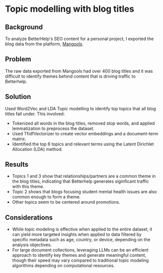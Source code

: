 # Topic modelling with blog titles

## Background
To analyze BetterHelp's SEO content for a personal project, I exported the blog data from the platform, <a href="https://mangools.com/">Mangools</a>.

## Problem
The raw data exported from Mangools had over 400 blog titles and it was difficult to identify themes behind content that is driving traffic to Betterhelp.

## Solution
Used Word2Vec and LDA Topic modelling to identify top topics that all blog titles fall under. This involved:

* Tokenized all words in the blog titles, removed stop words, and applied lemmatization to preprocess the dataset.
* Used TfidfVectorizer to create vector embeddings and a document-term matrix.
* Identified the top 6 topics and relevant terms using the Latent Dirichlet Allocation (LDA) method.

## Results
* Topics 1 and 3 show that relationships/partners are a common theme in the blog titles, indicating that Betterhelp generates siginficant traffic with this theme.
* Topic 2 shows that blogs focusing student mental health issues are also common enough to form a theme.
* Other topics seem to be centered around promotions.

## Considerations
* While topic modeling is effective when applied to the entire dataset, it can yield more targeted insights when applied to data filtered by specific metadata such as age, country, or device, depending on the analysis objectives.
* For large document collections, leveraging LLMs can be an efficient approach to identify key themes and generate meaningful content, though their speed may vary compared to traditional topic modeling algorithms depending on computational resources.
